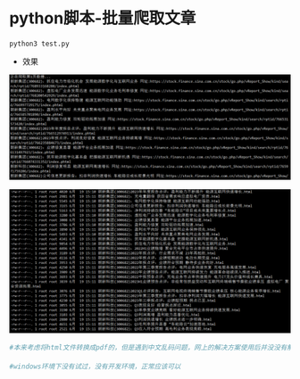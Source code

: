 # python脚本-批量爬取文章

```
python3 test.py
```
- 效果

![](images/1.png)


![](images/2.png)

```python
#本来考虑将html文件转换成pdf的，但是遇到中文乱码问题，网上的解决方案使用后并没没有解决

#windows环境下没有试过，没有开发环境，正常应该可以
```